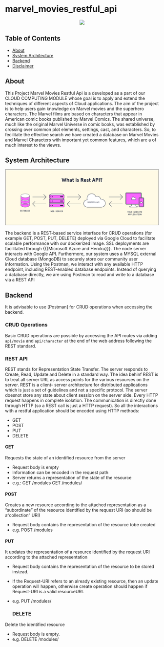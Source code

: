 # marvel_movies_restful_api
<p align="center">
  <img src="https://cdn.shopify.com/s/files/1/1140/8354/articles/header_8bac5658-b4d6-49cb-9ccc-5be5042679b7_1600x.jpg?v=1616651617" />
</p>

## Table of Contents
- [About](#about)
- [System Architecture](#system-architecture)
- [Backend](#backend)
 - [Disclaimer](#disclaimer)

## About
This Project Marvel Movies Restful Api is a developed as a part of our CLOUD COMPUTING MODULE whose goal is to apply and extend the techniques of different aspects of Cloud applications. The aim of the project is to help users gain knowledge on Marvel movies and the superhero characters. The Marvel films are based on characters that appear in American comic books published by Marvel Comics. The shared universe, much like the original Marvel Universe in comic books, was established by crossing over common plot elements, settings, cast, and characters. So, to fecilitate the effective search we have created a database on Marvel Movies and Marvel Characters with important yet common features, which are a of much interest to the viewrs.

## System Architecture
<p align="center">
  <img src="https://raw.githubusercontent.com/Codecademy/articles/0b631b51723fbb3cc652ef5f009082aa71916e63/images/rest_api.svg" />
</p>
The backend is a REST-based service interface for CRUD operations (for example GET, POST, PUT, DELETE) deployed via Google Cloud to facilitate scalable performance with our dockerized image. SSL deployments are facilitated through {{{Microsoft Azure and Heroku}}}. The node server interacts with Google API. Furthermore, our system uses a MYSQL external Cloud database (MongoDB) to securely store our community user information. 
Using the Postman, we  interact with any available HTTP endpoint, including REST-enabled database endpoints. Instead of querying a database directly, we are using Postman to read and write to a database via a REST API

## Backend
It is advisable to use [Postman] for CRUD operations when accessing the backend.
### CRUD Operations
Basic CRUD operations are possible by accessing the API routes via adding ``api/movie`` and ``api/character`` at the end of the web address following the REST standard.
### REST API 
REST stands for Representation State Transfer. 
The server responds to Create, Read, Update and Delete in a standard way.
The idea behinf REST is to treat all server URL as access points for the various resourses on the server.
REST is a client- server architecture for distributed applications which is just a set of guidelines and not a specific protocol.
The server doesnot store any state about client session on the server side. Every HTTP request happens in complete isolation.
The communication is directly done through HTTP (so a
REST call is just a HTTP request). So all the interactions
with a restful application should be encoded using HTTP
methods:
- GET
- POST
-  PUT 
-  DELETE
#### GET
Requests the state of an identified
resource from the server
- Request body is empty
- Information can be encoded in the request path
- Server returns a representation of the state of the resource
- e.g.: GET /modules
GET /modules/<module-id>

#### POST
Creates a new resource according to
the attached representation as a “subordinate” of the
resource identified by the request URI (so should be a“collection” URI)
- Request body contains the representation of the resource tobe created
- e.g. POST /modules
#### PUT 
  It updates the representation of a resource identified by the request URI according to the attached representation
- Request body contains the representation of the resource to be stored instead.
- If the Request-URI refers to an already existing resource, then an update operation will happen, otherwise create operation should happen if Request-URI is a valid resourceURI.
- e.g. PUT /modules/<module-id>
  
  ### DELETE
  
 Delete the identified resource
- Request body is empty.
- e.g. DELETE /modules/<module-id>
